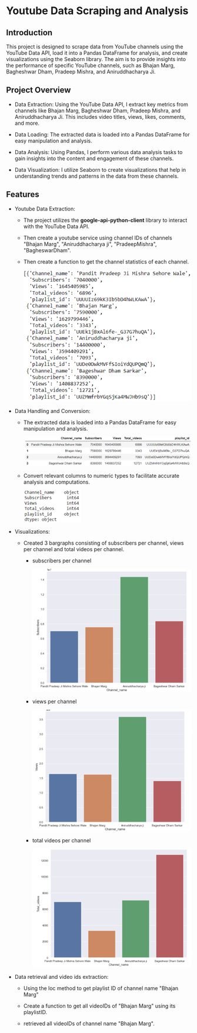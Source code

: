 # Youtube Data Scraping and Analysis

## Introduction

This project is designed to scrape data from YouTube channels using the YouTube Data API, load it into a Pandas DataFrame for analysis, and create visualizations using the Seaborn library. The aim is to provide insights into the performance of specific YouTube channels, such as Bhajan Marg, Bagheshwar Dham, Pradeep Mishra, and Aniruddhacharya Ji.

## Project Overview

 - Data Extraction: Using the YouTube Data API, I extract key metrics from channels like Bhajan 
   Marg, Bagheshwar Dham, Pradeep Mishra, and Aniruddhacharya Ji. This includes video titles, 
   views, likes, comments, and more.

 - Data Loading: The extracted data is loaded into a Pandas DataFrame for easy manipulation and 
   analysis.

 - Data Analysis: Using Pandas, I perform various data analysis tasks to gain insights into the 
   content and engagement of these channels.

 - Data Visualization: I utilize Seaborn to create visualizations that help in understanding 
   trends and patterns in the data from these channels.

## Features

- Youtube Data Extraction:
  
     - The project utilizes the **google-api-python-client** library to interact with the 
       YouTube Data API.
     - Then create a youtube service using channel IDs of channels "Bhajan Marg", 
       "Aniruddhacharya ji", "PradeepMishra", "BagheswarDham".
     - Then create a function to get the channel statistics of each channel.

       ![](channel_statistics_image.png)

- Data Handling and Conversion:

     - The extracted data is loaded into a Pandas DataFrame for easy manipulation and analysis.
       
       ![](channel_data_image.png)
       
     - Convert relevant columns to numeric types to facilitate accurate analysis and computations.
       
       ![](datatypes_image.png)

- Visualizations:

     - Created 3 bargraphs consisting of subscribers per channel, views per channel and total videos per channel.

         - subscribers per channel
           
            ![](subscribers_barplot.png)
           
         - views per channel
           
            ![](views_barplot.png)
           
         - total videos per channel
           
            ![](videos_image.png)

- Data retrieval and video ids extraction:
  
     - Using the loc method to get playlist ID of channel name "Bhajan Marg"

     - Create a function to get all videoIDs of "Bhajan Marg" using its playlistID.
 
     - retrieved all videoIDs of channel name "Bhajan Marg".

                 

       
  
  
